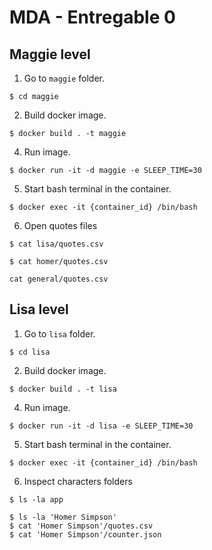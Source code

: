 # MDA - Entregable 0

## Maggie level

1. Go to `maggie` folder. 
```
$ cd maggie
```

2. Build docker image. 
```
$ docker build . -t maggie
```

4. Run image.
```
$ docker run -it -d maggie -e SLEEP_TIME=30
```

5. Start bash terminal in the container.
```
$ docker exec -it {container_id} /bin/bash
```

6. Open quotes files
```
$ cat lisa/quotes.csv 

$ cat homer/quotes.csv

cat general/quotes.csv  
```

## Lisa level

1. Go to `lisa` folder. 
```
$ cd lisa
```

2. Build docker image. 
```
$ docker build . -t lisa
```

4. Run image.
```
$ docker run -it -d lisa -e SLEEP_TIME=30
```

5. Start bash terminal in the container.
```
$ docker exec -it {container_id} /bin/bash
```

6. Inspect characters folders
```
$ ls -la app

$ ls -la 'Homer Simpson'
$ cat 'Homer Simpson'/quotes.csv
$ cat 'Homer Simpson'/counter.json
```